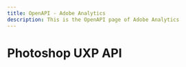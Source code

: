 ```yaml
---
title: OpenAPI - Adobe Analytics
description: This is the OpenAPI page of Adobe Analytics
--- 
```

# Photoshop UXP API